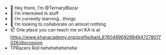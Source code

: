 - 👋 Hey there, I’m @TernaryBlazar
- 👀 I’m interested in stuff
- 🌱 I’m currently learning...things
- 🧻 I’m looking to collaborate on almost nothing
- 📫 One place you can reach me on KA is at https://www.khanacademy.org/profile/kaid_6760489692894947278017026/discussion
- TPRacers Roll hehehehehehehe

<!---
TernaryBlazar/TernaryBlazar is a ✨ special ✨ repository because its `README.md` (this file) appears on your GitHub profile.
You can click the Preview link to take a look at your changes.
--->
